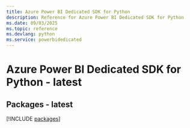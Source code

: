 ```yaml
---
title: Azure Power BI Dedicated SDK for Python
description: Reference for Azure Power BI Dedicated SDK for Python
ms.date: 09/03/2025
ms.topic: reference
ms.devlang: python
ms.service: powerbidedicated
---
```

# Azure Power BI Dedicated SDK for Python - latest
## Packages - latest
[!INCLUDE [packages](power-bi-dedicated-index.md)]